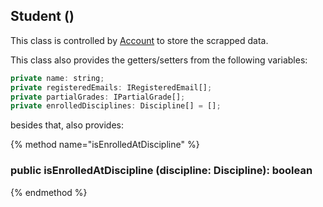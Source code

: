 ## Student ()

This class is controlled by [Account](/methods.md) to store the scrapped data. 

This class also provides the getters/setters from the following variables:

```js
private name: string;
private registeredEmails: IRegisteredEmail[];
private partialGrades: IPartialGrade[];
private enrolledDisciplines: Discipline[] = [];
```

besides that, also provides:

{% method name="isEnrolledAtDiscipline" %}
### public isEnrolledAtDiscipline (discipline: Discipline): boolean
{% endmethod %}
